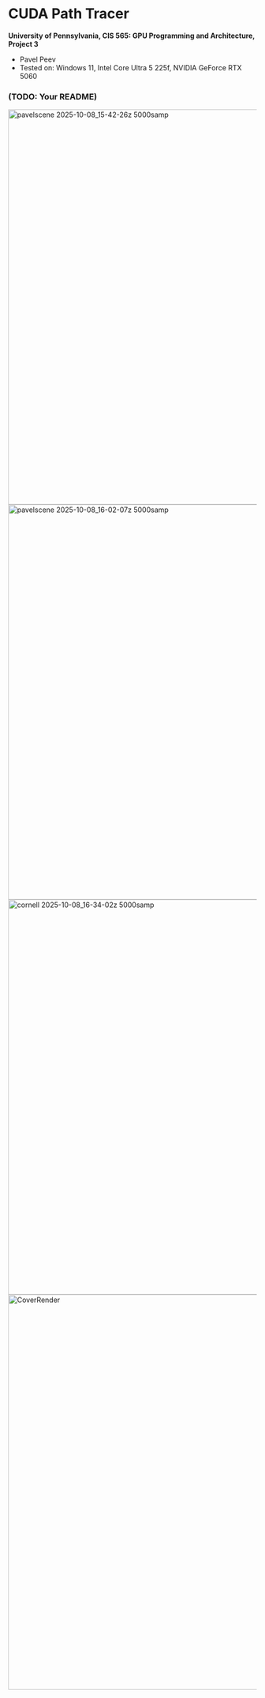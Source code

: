 CUDA Path Tracer
================

**University of Pennsylvania, CIS 565: GPU Programming and Architecture, Project 3**

* Pavel Peev
* Tested on: Windows 11, Intel Core Ultra 5 225f, NVIDIA GeForce RTX 5060

### (TODO: Your README)



<img width="800" height="800" alt="pavelscene 2025-10-08_15-42-26z 5000samp" src="https://github.com/user-attachments/assets/d56b3977-ad76-4f72-9699-7464ecc9f32e" />
<img width="800" height="800" alt="pavelscene 2025-10-08_16-02-07z 5000samp" src="https://github.com/user-attachments/assets/147e2cdf-104c-444b-b4f8-e1cd9d0fff00" />
<img width="800" height="800" alt="cornell 2025-10-08_16-34-02z 5000samp" src="https://github.com/user-attachments/assets/ffc4b110-d776-402d-b15a-8ded2ce6d54e" />
<img width="800" height="800" alt="CoverRender" src="https://github.com/user-attachments/assets/116c8b7f-4fa1-4567-a07a-da28802a2830" />
